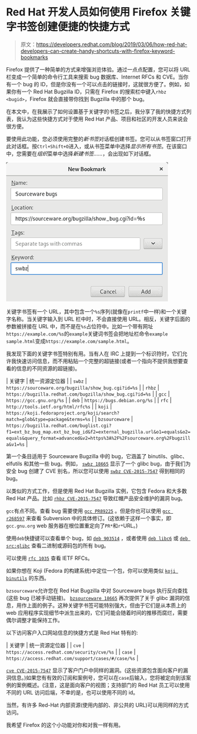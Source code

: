 # Red Hat 开发人员如何使用 Firefox 关键字书签创建便捷的快捷方式

> 原文：<https://developers.redhat.com/blog/2019/03/06/how-red-hat-developers-can-create-handy-shortcuts-with-firefox-keyword-bookmarks>

Firefox 提供了一种简单的方式来增强浏览体验。通过一点点配置，您可以将 URL 栏变成一个简单的命令行工具来搜索 bug 数据库、Internet RFCs 和 CVE。当你有一个 bug 的 ID，但是你没有一个可以点击的链接时，这就很方便了。例如，如果你有一个 Red Hat Bugzilla ID，只需在 Firefox 的搜索栏中键入`rhbz <bugid>`，Firefox 就会直接带你找到 Bugzilla 中的那个 bug。

在本文中，在我展示了如何设置基于关键字的书签之后，我分享了我的快捷方式列表，我认为这些快捷方式对于使用 Red Hat 产品、项目和社区的开发人员来说会很方便。

要使用此功能，您必须使用完整的*新书签*对话框创建书签。您可以从书签窗口打开此对话框。按`Ctrl+Shift+O`进入，或从书签菜单中选择*显示所有书签*。在该窗口中，您需要在*组织*菜单中选择*新建书签……*，会出现如下对话框。

[![New Bookmark dialog box](img/092186739ca64433f679fb875584d6d6.png)](https://developers.redhat.com/blog/wp-content/uploads/2019/02/new-bookmark.png)

关键字书签有一个 URL，其中包含一个`%s`序列(就像在`printf`中一样)和一个关键字名称。当关键字输入到 URL 栏中时，不会直接使用 URL。相反，关键字后面的参数被拼接在 URL 中，而不是在`%s`占位符中。比如一个带有网址`https://example.com/%s`的`example`关键词书签会把地址栏命令`example sample.html`变成`https://example.com/sample.html`。

我发现下面的关键字书签特别有用。当有人在 IRC 上提到一个标识符时，它们允许我快速访问信息，而不用粘贴一个完整的超链接(或者一个指向不提供我想要查看的信息的不同资源的超链接)。

| 关键字 | 统一资源定位器 |
| `swbz` | `https://sourceware.org/bugzilla/show_bug.cgi?id=%s` |
| `rhbz` | `https://bugzilla.redhat.com/bugzilla/show_bug.cgi?id=%s` |
| `gcc` | `https://gcc.gnu.org/%s` |
| `deb` | `https://bugs.debian.org/%s` |
| `rfc` | `http://tools.ietf.org/html/rfc%s` |
| `koji` | `https://koji.fedoraproject.org/koji/search?match=glob&type=package&terms=%s` |
| `bzsourceware` | `https://bugzilla.redhat.com/buglist.cgi?f1=ext_bz_bug_map.ext_bz_bug_id&f2=external_bugzilla.url&o1=equals&o2=equals&query_format=advanced&v2=https%3A%2F%2Fsourceware.org%2Fbugzilla&v1=%s` |

第一个条目适用于 Sourceware Bugzilla 中的 bug，它涵盖了 binutils、glibc、elfutils 和其他一些 bug。例如， [`swbz 18665`](https://sourceware.org/bugzilla/show_bug.cgi?id=18665) 显示了一个 glibc bug，由于我们为安全 bug 创建了 CVE 别名，所以您可以使用 [`swbz CVE-2015-7547`](https://sourceware.org/bugzilla/show_bug.cgi?id=CVE-2015-7547) 得到相同的 bug。

以类似的方式工作，但是使用 Red Hat Bugzilla 实例，它包含 Fedora 和大多数 Red Hat 产品。比如 [`rhbz CVE-2015-7547`](https://bugzilla.redhat.com/bugzilla/show_bug.cgi?id=CVE-2015-7547) 导致红帽产品安全维护的漏洞 bug。

`gcc`有点不同。查看 bug 需要使用 [`gcc PR89225`](https://gcc.gnu.org/PR89225) 。但是你也可以使用 [`gcc r268597`](https://gcc.gnu.org/r268597) 来查看 Subversion 中的具体修订。(这依赖于这样一个事实，即`gcc.gnu.org` web 服务器在根位置重定向了`PR*`和`r*`URL。)

使用`deb`快捷键可以查看单个 bug，如 [`deb 903514`](https://bugs.debian.org/903514) ，或者使用 [`deb libc6`](https://bugs.debian.org/libc6) 或 [`deb src:glibc`](https://bugs.debian.org/src:glibc) 查看二进制或源码包的所有 bug。

可以使用 [`rfc 1035`](http://tools.ietf.org/html/rfc1035) 查看 IETF RFCs。

如果你想在 Koji (Fedora 的构建系统)中定位一个包，你可以使用类似 [`koji binutils`](https://koji.fedoraproject.org/koji/search?match=glob&type=package&terms=binutils) 的东西。

`bzsourceware`允许您在 Red Hat Bugzilla 中对 Sourceware bugs 执行反向查找(这些 bug 已被手动链接)。 [`bzsourceware 18665`](https://bugzilla.redhat.com/buglist.cgi?f1=ext_bz_bug_map.ext_bz_bug_id&f2=external_bugzilla.url&o1=equals&o2=equals&query_format=advanced&v2=https%3A%2F%2Fsourceware.org%2Fbugzilla&v1=18665) 再次提供了关于 glibc 漏洞的信息，用作上面的例子。这种关键字书签可能特别强大，但由于它们是从本质上的 web 应用程序实现细节中派生出来的，它们可能会随着时间的推移而腐烂，需要偶尔调整才能保持工作。

以下访问客户入口网站信息的快捷方式是 Red Hat 特有的:

| 关键字 | 统一资源定位器 |
| `cve` | `https://access.redhat.com/security/cve/%s` |
| `case` | `https://access.redhat.com/support/cases/#/case/%s` |

[`cve CVE-2015-7547`](https://access.redhat.com/security/cve/CVE-2015-7547) 显示了客户门户中同样的漏洞。(这些资源包含面向客户的漏洞信息。)如果您有有效的订阅和案例号，您可以在`case`后输入，您将被定向到该案例的案例概述。(注意，这是面向客户的视图；支持部门的 Red Hat 员工可以使用不同的 URL 访问后端，不幸的是，也可以使用不同的 id。

当然，有许多 Red-Hat 内部资源(使用内部的、非公共的 URL)可以用同样的方式访问。

我希望 Firefox 的这个小功能对你和对我一样有用。